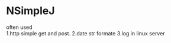NSimpleJ
========

often used<br>
1.http simple get and post.
2.date str formate
3.log in linux server
